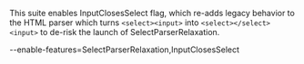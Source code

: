 This suite enables InputClosesSelect flag, which re-adds legacy behavior to the
HTML parser which turns `<select><input>` into `<select></select><input>` to
de-risk the launch of SelectParserRelaxation.

--enable-features=SelectParserRelaxation,InputClosesSelect
